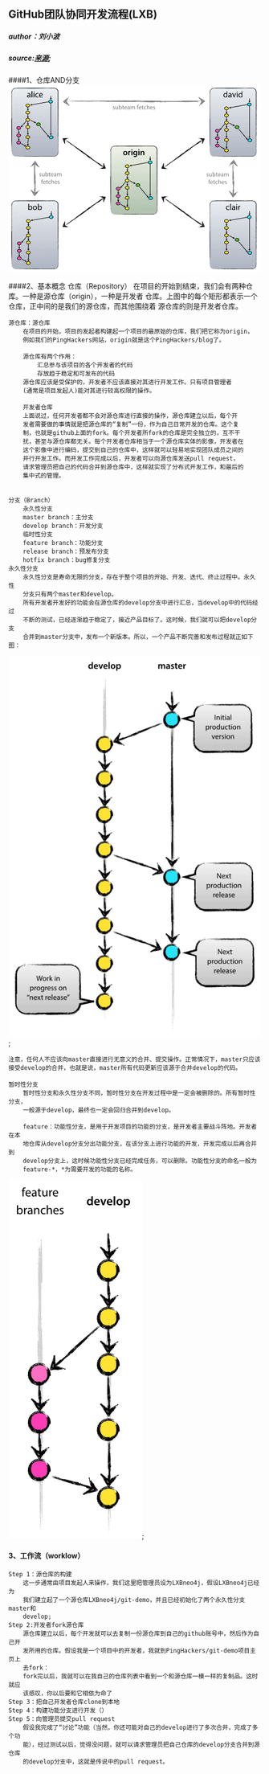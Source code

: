 ## GitHub团队协同开发流程(LXB)
##### author：刘小波
##### source:[来源](https://github.com/livoras/blog/issues/7);
####1、仓库AND分支
![image](https://raw.githubusercontent.com/livoras/blog-images/master/git/centr-decentr@2x.png)

####2、基本概念
    仓库（Repository）
      在项目的开始到结束，我们会有两种仓库。一种是源仓库（origin），一种是开发者
      仓库。上图中的每个矩形都表示一个仓库，正中间的是我们的源仓库，而其他围绕着
      源仓库的则是开发者仓库。
      
    源仓库：源仓库
        在项目的开始，项目的发起者构建起一个项目的最原始的仓库，我们把它称为origin，
        例如我们的PingHackers网站，origin就是这个PingHackers/blog了。
        
        源仓库有两个作用：
            汇总参与该项目的各个开发者的代码
            存放趋于稳定和可发布的代码
        源仓库应该是受保护的，开发者不应该直接对其进行开发工作。只有项目管理者
        (通常是项目发起人)能对其进行较高权限的操作。
        
        开发者仓库
        上面说过，任何开发者都不会对源仓库进行直接的操作，源仓库建立以后，每个开
        发者需要做的事情就是把源仓库的“复制”一份，作为自己日常开发的仓库。这个复
        制，也就是github上面的fork。每个开发者所fork的仓库是完全独立的，互不干
        扰，甚至与源仓库都无关。每个开发者仓库相当于一个源仓库实体的影像，开发者在
        这个影像中进行编码，提交到自己的仓库中，这样就可以轻易地实现团队成员之间的
        并行开发工作。而开发工作完成以后，开发者可以向源仓库发送pull request，
        请求管理员把自己的代码合并到源仓库中，这样就实现了分布式开发工作，和最后的
        集中式的管理。
        
        
    分支（Branch）
        永久性分支
        master branch：主分支
        develop branch：开发分支
        临时性分支
        feature branch：功能分支
        release branch：预发布分支
        hotfix branch：bug修复分支
    永久性分支
        永久性分支是寿命无限的分支，存在于整个项目的开始、开发、迭代、终止过程中。永久性
        分支只有两个master和develop。
        所有开发者开发好的功能会在源仓库的develop分支中进行汇总，当develop中的代码经过
        不断的测试，已经逐渐趋于稳定了，接近产品目标了。这时候，我们就可以把develop分支
        合并到master分支中，发布一个新版本。所以，一个产品不断完善和发布过程就正如下图：
   ![image](https://raw.githubusercontent.com/livoras/blog-images/master/git/main-branches@2x.png);
   
    注意，任何人不应该向master直接进行无意义的合并、提交操作。正常情况下，master只应该
    接受develop的合并，也就是说，master所有代码更新应该源于合并develop的代码。
    
    暂时性分支
        暂时性分支和永久性分支不同，暂时性分支在开发过程中是一定会被删除的。所有暂时性分支，
        一般源于develop，最终也一定会回归合并到develop。
        
        feature：功能性分支，是用于开发项目的功能的分支，是开发者主要战斗阵地。开发者在本
        地仓库从develop分支分出功能分支，在该分支上进行功能的开发，开发完成以后再合并到
        develop分支上，这时候功能性分支已经完成任务，可以删除。功能性分支的命名一般为
        feature-*，*为需要开发的功能的名称。
   ![](https://raw.githubusercontent.com/livoras/blog-images/master/git/fb@2x.png);
    

#### 3、工作流（worklow）
    Step 1：源仓库的构建
        这一步通常由项目发起人来操作，我们这里把管理员设为LXBneo4j，假设LXBneo4j已经为
        我们建立起了一个源仓库LXBneo4j/git-demo，并且已经初始化了两个永久性分支master和
        develop;
    Step 2:开发者fork源仓库
        源仓库建立以后，每个开发就可以去复制一份源仓库到自己的github账号中，然后作为自己开
        发所用的仓库。假设我是一个项目中的开发者，我就到PingHackers/git-demo项目主页上
        去fork：
        fork完以后，我就可以在我自己的仓库列表中看到一个和源仓库一模一样的复制品。这时就应
        该感叹，你以后要和它相依为命了
    Step 3：把自己开发者仓库clone到本地
    Step 4：构建功能分支进行开发（）
    Step 5：向管理员提交pull request
        假设我完成了“讨论”功能（当然，你还可能对自己的develop进行了多次合并，完成了多个功
        能），经过测试以后，觉得没问题，就可以请求管理员把自己仓库的develop分支合并到源仓库
        的develop分支中，这就是传说中的pull request。





















